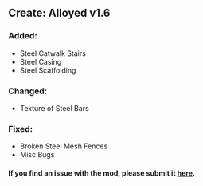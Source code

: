 ## Create: Alloyed v1.6 <br/> 
### Added: <br/> 
- Steel Catwalk Stairs <br/> 
- Steel Casing <br/> 
- Steel Scaffolding <br/> 
### Changed: <br/> 
- Texture of Steel Bars <br/> 
### Fixed: <br/> 
- Broken Steel Mesh Fences <br/> 
- Misc Bugs <br/> 
#### If you find an issue with the mod, please submit it&nbsp;<a href="https://github.com/MythrilBagels/Create-Alloyed/issues" rel="nofollow">here</a>.